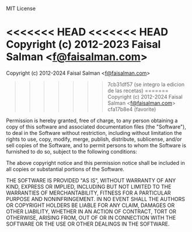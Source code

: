 MIT License

<<<<<<< HEAD
<<<<<<< HEAD
Copyright (c) 2012-2023 Faisal Salman <<f@faisalman.com>>
=======
Copyright (c) 2012-2024 Faisal Salman <<f@faisalman.com>>
>>>>>>> 7cb31df57 (se integro la edicion de las recetas)
=======
Copyright (c) 2012-2024 Faisal Salman <<f@faisalman.com>>
>>>>>>> cfa17b8e4 (favorite)

Permission is hereby granted, free of charge, to any person obtaining a copy
of this software and associated documentation files (the "Software"), to deal
in the Software without restriction, including without limitation the rights
to use, copy, modify, merge, publish, distribute, sublicense, and/or sell
copies of the Software, and to permit persons to whom the Software is
furnished to do so, subject to the following conditions:

The above copyright notice and this permission notice shall be included in all
copies or substantial portions of the Software.

THE SOFTWARE IS PROVIDED "AS IS", WITHOUT WARRANTY OF ANY KIND, EXPRESS OR
IMPLIED, INCLUDING BUT NOT LIMITED TO THE WARRANTIES OF MERCHANTABILITY,
FITNESS FOR A PARTICULAR PURPOSE AND NONINFRINGEMENT. IN NO EVENT SHALL THE
AUTHORS OR COPYRIGHT HOLDERS BE LIABLE FOR ANY CLAIM, DAMAGES OR OTHER
LIABILITY, WHETHER IN AN ACTION OF CONTRACT, TORT OR OTHERWISE, ARISING FROM,
OUT OF OR IN CONNECTION WITH THE SOFTWARE OR THE USE OR OTHER DEALINGS IN THE
SOFTWARE.

